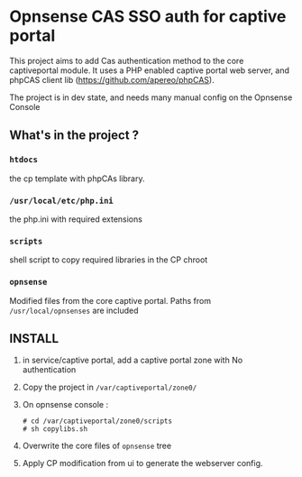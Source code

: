 # Opnsense CAS SSO auth for captive portal

This project aims to add Cas authentication method to the core captiveportal module.
It uses a PHP enabled captive portal web server, and phpCAS client lib (https://github.com/apereo/phpCAS).

The project is in dev state, and needs many manual config on the Opnsense Console

## What's in the project ?

### `htdocs`
the cp template with phpCAs library.

### `/usr/local/etc/php.ini`
the php.ini with required extensions

### `scripts`
shell script to copy required libraries in the CP chroot

### `opnsense`
Modified files from the core captive portal.
Paths from `/usr/local/opnsenses` are included

## INSTALL
1. in service/captive portal, add a captive portal zone with No authentication
2. Copy the project in `/var/captiveportal/zone0/`
3. On opnsense console :
   
   ```shell
   # cd /var/captiveportal/zone0/scripts
   # sh copylibs.sh
   ```
   
4. Overwrite the core files of `opnsense` tree
5. Apply CP modification from ui to generate the webserver config.